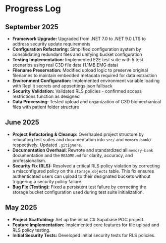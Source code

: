 # Progress Log

## September 2025

- **Framework Upgrade:** Upgraded from .NET 7.0 to .NET 9.0 LTS to address security update requirements
- **Configuration Refactoring:** Simplified configuration system by consolidating redundant files and unifying bucket configuration  
- **Testing Implementation:** Implemented E2E test suite with 5 test scenarios using real C3D file data (1.1MB EMG data)
- **Filename Preservation:** Modified upload logic to preserve original filenames to maintain embedded metadata required for data extraction
- **Environment Configuration:** Implemented environment variable loading with Repl.it secrets and appsettings.json fallback
- **Security Validation:** Validated RLS policies - confirmed access restrictions function as designed
- **Data Processing:** Tested upload and organization of C3D biomechanical files with patient folder structure

## June 2025

- **Project Refactoring & Cleanup:** Overhauled project structure by relocating test suites and documentation into `src/` and `memory-bank/` respectively. Updated `.gitignore`.
- **Documentation Overhaul:** Rewrote and standardized all `memory-bank` documentation and the `README.md` for clarity, accuracy, and professionalism.
- **Security Fix (RLS):** Resolved a critical RLS policy violation by correcting a misconfigured policy on the `storage.objects` table. This fix ensures authenticated users can upload to their designated buckets without triggering a security policy failure.
- **Bug Fix (Testing):** Fixed a persistent test failure by correcting the storage bucket configuration used during test suite initialization.

## May 2025

- **Project Scaffolding:** Set up the initial C# Supabase POC project.
- **Feature Implementation:** Implemented core features for file upload and RLS policy testing.
- **Initial Security Tests:** Developed initial security tests for RLS policies. 